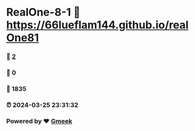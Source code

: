 # RealOne-8-1 :link: https://66lueflam144.github.io/realOne81 
### :page_facing_up: [2](https://66lueflam144.github.io/realOne81/tag.html) 
### :speech_balloon: 0 
### :hibiscus: 1835 
### :alarm_clock: 2024-03-25 23:31:32 
### Powered by :heart: [Gmeek](https://github.com/Meekdai/Gmeek)
